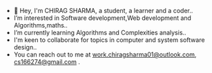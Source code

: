 - 👋 Hey, I'm CHIRAG SHARMA, a student, a learner and a coder..
- I’m interested in Software development,Web development and Algorithms,maths..
- I’m currently learning Algorithms and Complexities analysis..
- I'm keen to collaborate for topics in computer and system software design..
- You can reach out to me at work.chiragsharma01@outlook.com, cs166274@gmail.com .

<!---
chiragsharrma/chiragsharrma is a ✨ special ✨ repository because its `README.md` (this file) appears on your GitHub profile.
You can click the Preview link to take a look at your changes.
--->
